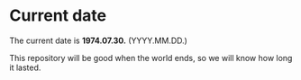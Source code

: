 # Current date

The current date is **1974.07.30.** (YYYY.MM.DD.)

This repository will be good when the world ends, so we will know how long it lasted.